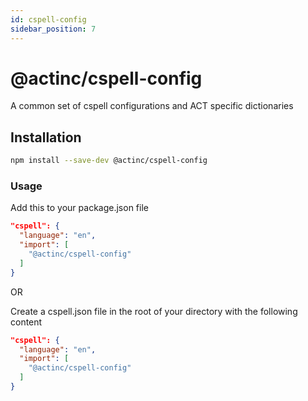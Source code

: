 ```yaml
---
id: cspell-config
sidebar_position: 7
---
```


# @actinc/cspell-config

A common set of cspell configurations and ACT specific dictionaries

## Installation

```bash
npm install --save-dev @actinc/cspell-config
```

### Usage

Add this to your package.json file
```json
"cspell": {
  "language": "en",
  "import": [
    "@actinc/cspell-config"
  ]
}
```

OR

Create a cspell.json file in the root of your directory with the following content

```json
"cspell": {
  "language": "en",
  "import": [
    "@actinc/cspell-config"
  ]
}
